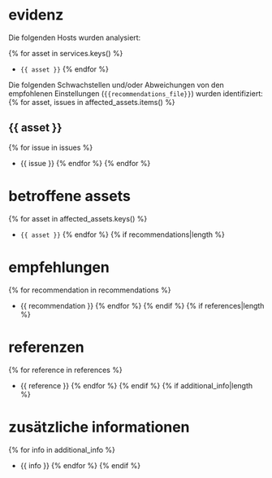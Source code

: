 # evidenz

Die folgenden Hosts wurden analysiert:

{% for asset in services.keys() %}
* `{{ asset }}`
{% endfor %}

Die folgenden Schwachstellen und/oder Abweichungen von den empfohlenen Einstellungen (`{{recommendations_file}}`) wurden identifiziert:
{% for asset, issues in affected_assets.items() %}

## {{ asset }}

{% for issue in issues %}
* {{ issue }}
{% endfor %}
{% endfor %}

# betroffene assets

{% for asset in affected_assets.keys() %}
* `{{ asset }}`
{% endfor %}
{% if recommendations|length %}

# empfehlungen

{% for recommendation in recommendations %}
* {{ recommendation }}
{% endfor %}
{% endif %}
{% if references|length %}

# referenzen

{% for reference in references %}
* {{ reference }}
{% endfor %}
{% endif %}
{% if additional_info|length %}

# zusätzliche informationen

{% for info in additional_info %}
* {{ info }}
{% endfor %}
{% endif %}
